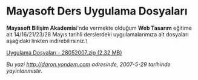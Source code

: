 # Mayasoft Ders Uygulama Dosyaları
**Mayasoft Bilişim Akademis**i'nde vermekte olduğum **Web Tasarım**
eğitime ait 14/16/21/23/28 Mayıs tarihli derslerdeki uygulamalarımıza
ait dosyaları aşağıdaki linkten indirebilirsiniz.\

[Uygulama Dosyaları - 28052007.zip (2.32
MB)](media/Mayasoft_Ders_Uygulama_Dosyalari-6/28052007.zip)



*Bu yazi http://daron.yondem.com adresinde, 2007-5-29 tarihinde yayinlanmistir.*
